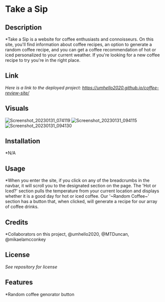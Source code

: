 # Take a Sip

## Description

*Take a Sip is a website for coffee enthusiasts and connoisseurs. On this site, you'll find information about coffee recipes, an option to generate a random coffee recipe, and you can get a coffee recommendation of hot or iced personalized to your current weather. If you're looking for a new coffee recipe to try you're in the right place.
 
## Link
*Here is a link to the deployed project: https://umhello2020.github.io/coffee-review-site/*

## Visuals
![Screenshot_20230131_074119](https://user-images.githubusercontent.com/118483617/215924257-fe4b5704-f196-4efc-a578-f54f6b361b5b.png)
![Screenshot_20230131_094115](https://user-images.githubusercontent.com/118483617/215939816-dd6461d2-c785-4215-a8d3-76bbb30c1ad9.png)
![Screenshot_20230131_094130](https://user-images.githubusercontent.com/118483617/215939831-4a964c1c-d958-4f2d-96c4-923c4a98099f.png)
 
## Installation
 
 *N/A

## Usage 

*When you enter the site, if you click on any of the breadcrumbs in the navbar, it will scroll you to the designated section on the page. The 'Hot or Iced?' section pulls the temperature from your current location and displays whether it is a good day for hot or iced coffee. Our '~Random Coffee~' section has a button that, when clicked, will generate a recipe for our array of coffee drinks. 

## Credits

*Collaborators on this project, @umhello2020, @MTDuncan, @mikaelamcconkey

## License

*See repository for license*

## Features

*Random coffee genorator button

